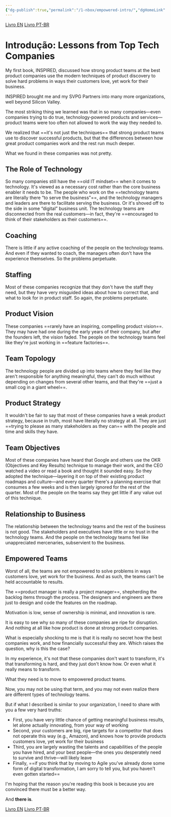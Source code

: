 ```yaml
---
{"dg-publish":true,"permalink":"/1-nbox/empowered-intro/","dgHomeLink":false,"dgPassFrontmatter":false,"dgShowBacklinks":false,"dgShowLocalGraph":true,"dgShowInlineTitle":true}
---
```



[Livro EN](https://www.amazon.com.br/Empowered-Ordinary-People-Extraordinary-Products/dp/111969129X/ref=asc_df_111969129X/?tag=googleshopp00-20&linkCode=df0&hvadid=379795170134&hvpos=&hvnetw=g&hvrand=10949580010776049221&hvpone=&hvptwo=&hvqmt=&hvdev=c&hvdvcmdl=&hvlocint=&hvlocphy=1001773&hvtargid=pla-947774987684&psc=1)
[Livro PT-BR](https://www.amazon.com.br/Empoderado-Pessoas-comuns-produtos-extraordin%C3%A1rios/dp/6555208236/ref=tmm_pap_swatch_0?_encoding=UTF8&qid=&sr=)

# Introdução: Lessons from Top Tech Companies
My first book, INSPIRED, discussed how strong product teams at the best product companies use the modern techniques of product discovery to solve hard problems in ways their customers love, yet work for their business. 

INSPIRED brought me and my SVPG Partners into many more organizations, well beyond Silicon Valley. 

The most striking thing we learned was that in so many companies—even companies trying to do true, technology‐powered products and services—product teams were too often not allowed to work the way they needed to.

We realized that ==it's not just the techniques== that strong product teams use to discover successful products, but that the differences between how great product companies work and the rest run much deeper. 

What we found in these companies was not pretty. 

## The Role of Technology 
So many companies still have the ==old IT mindset== when it comes to technology. It's viewed as a necessary cost rather than the core business enabler it needs to be. The people who work on the ==technology teams are literally there “to serve the business"==, and the technology managers and leaders are there to facilitate serving the business. Or it's shoved off to the side in some “digital” business unit. The technology teams are disconnected from the real customers—in fact, they're ==encouraged to think of their stakeholders as their customers==. 

## Coaching 
There is little if any active coaching of the people on the technology teams. And even if they wanted to coach, the managers often don't have the experience themselves. So the problems perpetuate.

## Staffing
Most of these companies recognize that they don't have the staff they need, but they have very misguided ideas about how to correct that, and what to look for in product staff. So again, the problems perpetuate. 

## Product Vision
These companies ==rarely have an inspiring, compelling product vision==. They may have had one during the early years of their company, but after the founders left, the vision faded. The people on the technology teams feel like they're just working in ==feature factories==. 

## Team Topology 
The technology people are divided up into teams where they feel like they aren't responsible for anything meaningful, they can't do much without depending on changes from several other teams, and that they're ==just a small cog in a giant wheel==. 

## Product Strategy
It wouldn't be fair to say that most of these companies have a weak product strategy, because in truth, most have literally no strategy at all. They are just ==trying to please as many stakeholders as they can== with the people and time and skills they have. 

## Team Objectives
Most of these companies have heard that Google and others use the OKR (Objectives and Key Results) technique to manage their work, and the CEO watched a video or read a book and thought it sounded easy. So they adopted the technique—layering it on top of their existing product roadmaps and culture—and every quarter there's a planning exercise that consumes a few weeks and is then largely ignored for the rest of the quarter. Most of the people on the teams say they get little if any value out of this technique. 

## Relationship to Business
The relationship between the technology teams and the rest of the business is not good. The stakeholders and executives have little or no trust in the technology teams. And the people on the technology teams feel like unappreciated mercenaries, subservient to the business. 

## Empowered Teams
Worst of all, the teams are not empowered to solve problems in ways customers love, yet work for the business. And as such, the teams can't be held accountable to results.

The ==product manager is really a project manager==, shepherding the backlog items through the process. The designers and engineers are there just to design and code the features on the roadmap. 

Motivation is low, sense of ownership is minimal, and innovation is rare. 

It is easy to see why so many of these companies are ripe for disruption. And nothing at all like how product is done at strong product companies.

What is especially shocking to me is that it is really no secret how the best companies work, and how financially successful they are. Which raises the question, why is this the case? 

In my experience, it's not that these companies don't want to transform, it's that transforming is hard, and they just don't know how. Or even what it really means to transform. 

What they need is to move to empowered product teams. 

Now, you may not be using that term, and you may not even realize there are different types of technology teams. 

But if what I described is similar to your organization, I need to share with you a few very hard truths: 
- First, you have very little chance of getting meaningful business results, let alone actually innovating, from your way of working 
- Second, your customers are big, ripe targets for a competitor that does not operate this way (e.g., Amazon), and knows how to provide products customers love, yet work for their business 
- Third, you are largely wasting the talents and capabilities of the people you have hired, and your best people—the ones you desperately need to survive and thrive—will likely leave 
- Finally, ==if you think that by moving to Agile you've already done some form of digital transformation, I am sorry to tell you, but you haven't even gotten started== 

I'm hoping that the reason you're reading this book is because you are convinced there must be a better way. 

And **there is**.

[Livro EN](https://www.amazon.com.br/Empowered-Ordinary-People-Extraordinary-Products/dp/111969129X/ref=asc_df_111969129X/?tag=googleshopp00-20&linkCode=df0&hvadid=379795170134&hvpos=&hvnetw=g&hvrand=10949580010776049221&hvpone=&hvptwo=&hvqmt=&hvdev=c&hvdvcmdl=&hvlocint=&hvlocphy=1001773&hvtargid=pla-947774987684&psc=1)
[Livro PT-BR](https://www.amazon.com.br/Empoderado-Pessoas-comuns-produtos-extraordin%C3%A1rios/dp/6555208236/ref=tmm_pap_swatch_0?_encoding=UTF8&qid=&sr=)